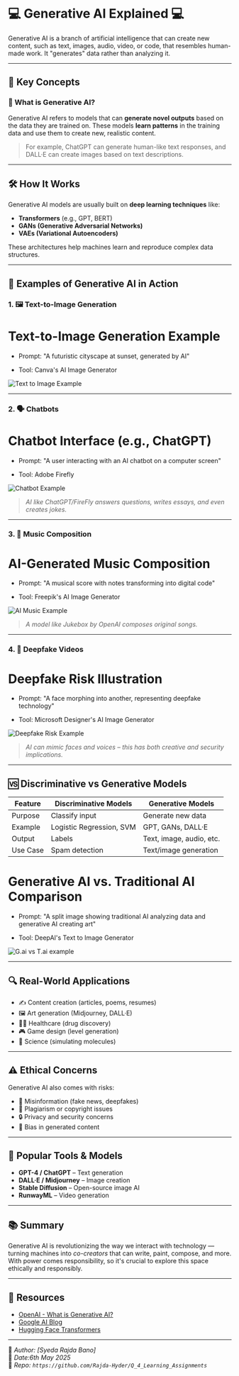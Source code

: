 # 💻 Generative AI Explained 💻

Generative AI is a branch of artificial intelligence that can create new content, such as text, images, audio, video, or code, that resembles human-made work. It "generates" data rather than analyzing it.

---

## 📌 Key Concepts

### 🤖 What is Generative AI?

Generative AI refers to models that can **generate novel outputs** based on the data they are trained on. These models **learn patterns** in the training data and use them to create new, realistic content.

> For example, ChatGPT can generate human-like text responses, and DALL·E can create images based on text descriptions.

---

## 🛠️ How It Works

Generative AI models are usually built on **deep learning techniques** like:

- **Transformers** (e.g., GPT, BERT)
- **GANs (Generative Adversarial Networks)**
- **VAEs (Variational Autoencoders)**

These architectures help machines learn and reproduce complex data structures.

---

## 📸 Examples of Generative AI in Action

### 1. 🖼 Text-to-Image Generation
# Text-to-Image Generation Example

- Prompt: "A futuristic cityscape at sunset, generated by AI"

- Tool: Canva's AI Image Generator

![Text to Image Example](images/genertate%20with%20canva.png)

---

### 2. 🗣️ Chatbots
# Chatbot Interface (e.g., ChatGPT)

- Prompt: "A user interacting with an AI chatbot on a computer screen"

- Tool: Adobe Firefly

![Chatbot Example](images/firefly%20image%20chatgpt.jpg)

> *AI like ChatGPT/FireFly answers questions, writes essays, and even creates jokes.*

---

### 3. 🎵 Music Composition
# AI-Generated Music Composition

- Prompt: "A musical score with notes transforming into digital code"

- Tool: Freepik's AI Image Generator


![AI Music Example](images/freepik__a-musical-score.png)

> *A model like Jukebox by OpenAI composes original songs.*

---

### 4. 👥 Deepfake Videos
# Deepfake Risk Illustration

- Prompt: "A face morphing into another, representing deepfake technology"

- Tool: Microsoft Designer's AI Image Generator

![Deepfake Risk Example](images/microsoft_Designer.jpeg)

> *AI can mimic faces and voices – this has both creative and security implications.*

---

## 🆚 Discriminative vs Generative Models


| Feature           | Discriminative Models          | Generative Models                    |
|------------------|-------------------------------|-------------------------------------|
| Purpose          | Classify input                 | Generate new data                   |
| Example          | Logistic Regression, SVM       | GPT, GANs, DALL·E                   |
| Output           | Labels                         | Text, image, audio, etc.            |
| Use Case         | Spam detection                 | Text/image generation               |

# Generative AI vs. Traditional AI Comparison

- Prompt: "A split image showing traditional AI analyzing data and generative AI creating art"

- Tool: DeepAI's Text to Image Generator

![G.ai vs T.ai example](images/deepai_image%20generator.jpeg)

---

## 🔍 Real-World Applications

- ✍️ Content creation (articles, poems, resumes)
- 🖼️ Art generation (Midjourney, DALL·E)
- 👩‍⚕️ Healthcare (drug discovery)
- 🎮 Game design (level generation)
- 🧪 Science (simulating molecules)

---

## ⚠️ Ethical Concerns

Generative AI also comes with risks:

- 📵 Misinformation (fake news, deepfakes)
- 🚫 Plagiarism or copyright issues
- 🔒 Privacy and security concerns
- 🎯 Bias in generated content

---

## 🧠 Popular Tools & Models

- **GPT-4 / ChatGPT** – Text generation
- **DALL·E / Midjourney** – Image creation
- **Stable Diffusion** – Open-source image AI
- **RunwayML** – Video generation

---

## 📚 Summary

Generative AI is revolutionizing the way we interact with technology — turning machines into *co-creators* that can write, paint, compose, and more. With power comes responsibility, so it's crucial to explore this space ethically and responsibly.

---

## 📁 Resources

- [OpenAI - What is Generative AI?](https://openai.com/research)
- [Google AI Blog](https://ai.googleblog.com)
- [Hugging Face Transformers](https://huggingface.co)

---

📝 *Author: [Syeda Rajda Bano]*  
📅 *Date:6th May 2025*  
🔗 *Repo: `https://github.com/Rajda-Hyder/Q_4_Learning_Assignments`*

